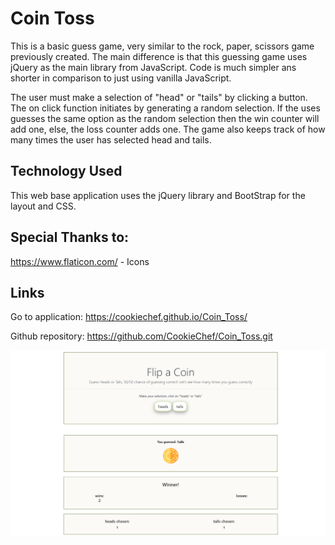 # Coin Toss

This is a basic guess game, very similar to the rock, paper, scissors game previously created. The main difference is that this guessing game uses jQuery as the main library from JavaScript. Code is much simpler ans shorter in comparison to just using vanilla JavaScript. 

The user must make a selection of "head" or "tails" by clicking a button. The on click function initiates by generating a random selection. If the uses guesses the same option as the random selection then the win counter will add one, else, the loss counter adds one. The game also keeps track of how many times the user has selected head and tails. 

## Technology Used

This web base application uses the jQuery library and BootStrap for the layout and CSS. 

## Special Thanks to: 

https://www.flaticon.com/ - Icons 

## Links

Go to application: https://cookiechef.github.io/Coin_Toss/

Github repository: https://github.com/CookieChef/Coin_Toss.git

![Flip a Coin](images/Flip_a_Coin.png)